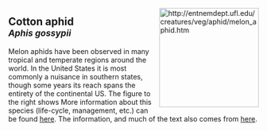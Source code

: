 <img 
title="http://entnemdept.ufl.edu/creatures/veg/aphid/melon_aphid.htm"
src="http://entnemdept.ufl.edu/creatures/veg/aphid/melon_aphid01.jpg" 
height="200"
class="center"
align="right">

## Cotton aphid <br><sup>*Aphis gossypii*</sup>

Melon aphids have been observed in many tropical and temperate regions around the world. In the United States it is most commonly a nuisance in southern states, though some years its reach spans the entirety of the continental US. The figure to the right shows 
More information about this species (life-cycle, management, etc.) can be found [here](http://entnemdept.ufl.edu/creatures/veg/aphid/melon_aphid.htm). The information, and much of the text also comes from [here](http://entnemdept.ufl.edu/creatures/veg/aphid/melon_aphid.htm).

<!--stackedit_data:
eyJoaXN0b3J5IjpbMjU2MjA3OTQwLDEwNzcwMDgyMDUsLTYxNz
I5Njk1MV19
-->
